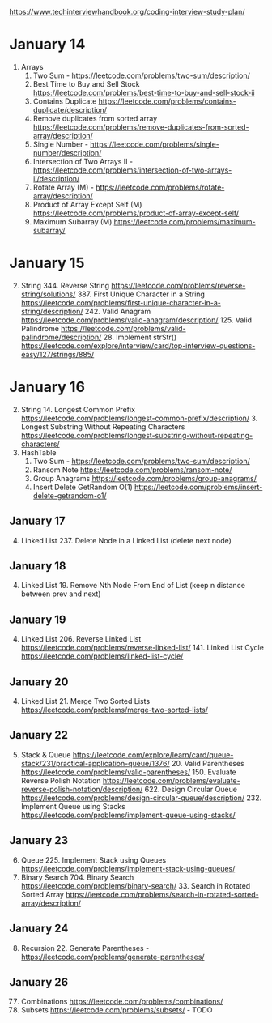 https://www.techinterviewhandbook.org/coding-interview-study-plan/

# January 14
1. Arrays
    1. Two Sum -  https://leetcode.com/problems/two-sum/description/
    122. Best Time to Buy and Sell Stock https://leetcode.com/problems/best-time-to-buy-and-sell-stock-ii
    217. Contains Duplicate https://leetcode.com/problems/contains-duplicate/description/
    26. Remove duplicates from sorted array https://leetcode.com/problems/remove-duplicates-from-sorted-array/description/
    136. Single Number - https://leetcode.com/problems/single-number/description/
    350. Intersection of Two Arrays II - https://leetcode.com/problems/intersection-of-two-arrays-ii/description/
    189. Rotate Array (M) - https://leetcode.com/problems/rotate-array/description/
    238. Product of Array Except Self (M) https://leetcode.com/problems/product-of-array-except-self/
    53. Maximum Subarray (M) https://leetcode.com/problems/maximum-subarray/

# January 15
2. String
   344. Reverse String https://leetcode.com/problems/reverse-string/solutions/
   387. First Unique Character in a String https://leetcode.com/problems/first-unique-character-in-a-string/description/
   242. Valid Anagram https://leetcode.com/problems/valid-anagram/description/
   125.  Valid Palindrome https://leetcode.com/problems/valid-palindrome/description/
   28. Implement strStr() https://leetcode.com/explore/interview/card/top-interview-questions-easy/127/strings/885/

# January 16
2. String
   14. Longest Common Prefix https://leetcode.com/problems/longest-common-prefix/description/
   3. Longest Substring Without Repeating Characters https://leetcode.com/problems/longest-substring-without-repeating-characters/
3. HashTable
   1. Two Sum -  https://leetcode.com/problems/two-sum/description/
   383. Ransom Note https://leetcode.com/problems/ransom-note/
   49. Group Anagrams https://leetcode.com/problems/group-anagrams/
   380. Insert Delete GetRandom O(1) https://leetcode.com/problems/insert-delete-getrandom-o1/

## January 17
4. Linked List
   237. Delete Node in a Linked List (delete next node)
## January 18
4. Linked List
   19. Remove Nth Node From End of List  (keep n distance between prev and next)

## January 19
4. Linked List
   206. Reverse Linked List https://leetcode.com/problems/reverse-linked-list/
   141. Linked List Cycle https://leetcode.com/problems/linked-list-cycle/

## January 20
4. Linked List
   21. Merge Two Sorted Lists https://leetcode.com/problems/merge-two-sorted-lists/

## January 22
5. Stack & Queue https://leetcode.com/explore/learn/card/queue-stack/231/practical-application-queue/1376/
   20. Valid Parentheses https://leetcode.com/problems/valid-parentheses/
   150. Evaluate Reverse Polish Notation https://leetcode.com/problems/evaluate-reverse-polish-notation/description/
   622. Design Circular Queue https://leetcode.com/problems/design-circular-queue/description/
   232. Implement Queue using Stacks https://leetcode.com/problems/implement-queue-using-stacks/

## January 23
6. Queue
    225. Implement Stack using Queues https://leetcode.com/problems/implement-stack-using-queues/
7. Binary Search
    704. Binary Search https://leetcode.com/problems/binary-search/
    33. Search in Rotated Sorted Array https://leetcode.com/problems/search-in-rotated-sorted-array/description/

## January 24
8. Recursion
   22. Generate Parentheses - https://leetcode.com/problems/generate-parentheses/ 

## January 26
   77. Combinations https://leetcode.com/problems/combinations/  
   78. Subsets https://leetcode.com/problems/subsets/  - TODO
   
